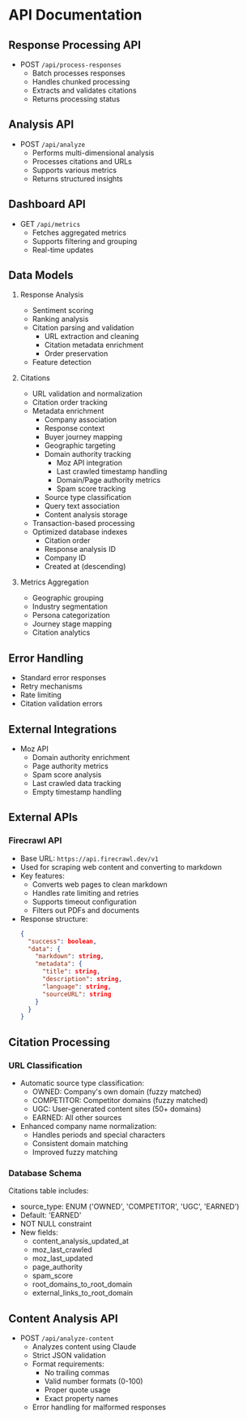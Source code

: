 # API Documentation

## Response Processing API
- POST `/api/process-responses`
  - Batch processes responses
  - Handles chunked processing
  - Extracts and validates citations
  - Returns processing status

## Analysis API
- POST `/api/analyze`
  - Performs multi-dimensional analysis
  - Processes citations and URLs
  - Supports various metrics
  - Returns structured insights

## Dashboard API
- GET `/api/metrics`
  - Fetches aggregated metrics
  - Supports filtering and grouping
  - Real-time updates

## Data Models

1. Response Analysis
   - Sentiment scoring
   - Ranking analysis
   - Citation parsing and validation
     - URL extraction and cleaning
     - Citation metadata enrichment
     - Order preservation
   - Feature detection

2. Citations
   - URL validation and normalization
   - Citation order tracking
   - Metadata enrichment
     - Company association
     - Response context
     - Buyer journey mapping
     - Geographic targeting
     - Domain authority tracking
       - Moz API integration
       - Last crawled timestamp handling
       - Domain/Page authority metrics
       - Spam score tracking
     - Source type classification
     - Query text association
     - Content analysis storage
   - Transaction-based processing
   - Optimized database indexes
     - Citation order
     - Response analysis ID
     - Company ID
     - Created at (descending)

3. Metrics Aggregation
   - Geographic grouping
   - Industry segmentation
   - Persona categorization
   - Journey stage mapping
   - Citation analytics

## Error Handling
- Standard error responses
- Retry mechanisms
- Rate limiting
- Citation validation errors 

## External Integrations
- Moz API
  - Domain authority enrichment
  - Page authority metrics
  - Spam score analysis
  - Last crawled data tracking
  - Empty timestamp handling 

## External APIs

### Firecrawl API
- Base URL: `https://api.firecrawl.dev/v1`
- Used for scraping web content and converting to markdown
- Key features:
  - Converts web pages to clean markdown
  - Handles rate limiting and retries
  - Supports timeout configuration
  - Filters out PDFs and documents
- Response structure:
  ```json
  {
    "success": boolean,
    "data": {
      "markdown": string,
      "metadata": {
        "title": string,
        "description": string,
        "language": string,
        "sourceURL": string
      }
    }
  }
  ``` 

## Citation Processing

### URL Classification
- Automatic source type classification:
  - OWNED: Company's own domain (fuzzy matched)
  - COMPETITOR: Competitor domains (fuzzy matched)
  - UGC: User-generated content sites (50+ domains)
  - EARNED: All other sources
- Enhanced company name normalization:
  - Handles periods and special characters
  - Consistent domain matching
  - Improved fuzzy matching

### Database Schema
Citations table includes:
- source_type: ENUM ('OWNED', 'COMPETITOR', 'UGC', 'EARNED')
- Default: 'EARNED'
- NOT NULL constraint
- New fields:
  - content_analysis_updated_at
  - moz_last_crawled
  - moz_last_updated
  - page_authority
  - spam_score
  - root_domains_to_root_domain
  - external_links_to_root_domain

## Content Analysis API
- POST `/api/analyze-content`
  - Analyzes content using Claude
  - Strict JSON validation
  - Format requirements:
    - No trailing commas
    - Valid number formats (0-100)
    - Proper quote usage
    - Exact property names
  - Error handling for malformed responses 